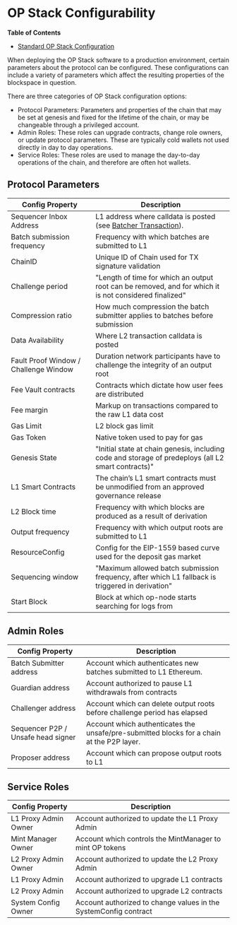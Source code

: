 # OP Stack Configurability

<!-- START doctoc generated TOC please keep comment here to allow auto update -->
<!-- DON'T EDIT THIS SECTION, INSTEAD RE-RUN doctoc TO UPDATE -->

**Table of Contents**

- [Standard OP Stack Configuration](#standard-op-stack-configuration)

<!-- END doctoc generated TOC please keep comment here to allow auto update -->

When deploying the OP Stack software to a production environment,
certain parameters about the protocol can be configured. These
configurations can include a variety of parameters which affect the
resulting properties of the blockspace in question.

There are three categories of OP Stack configuration options:

- Protocol Parameters: Parameters and properties of the chain that may
  be set at genesis and fixed for the lifetime of the chain, or may be
  changeable through a privileged account.
- Admin Roles: These roles can upgrade contracts, change role owners,
  or update protocol parameters. These are typically cold wallets not
  used directly in day to day operations.
- Service Roles: These roles are used to manage the day-to-day
  operations of the chain, and therefore are often hot wallets.

## Protocol Parameters

| Config Property                       | Description                                                                                                                  |
|---------------------------------------|------------------------------------------------------------------------------------------------------------------------------|
| Sequencer Inbox Address               | L1 address where calldata is posted (see [Batcher Transaction](../glossary.md#batcher-transaction)).                         |
| Batch submission frequency            | Frequency with which batches are submitted to L1                                                                             |
| ChainID                               | Unique ID of Chain used for TX signature validation                                                                          |
| Challenge period                      | "Length of time for which an output root can be removed, and for which it is not considered finalized"                       |
| Compression ratio                     | How much compression the batch submitter applies to batches before submission                                                |
| Data Availability                     | Where L2 transaction calldata is posted                                                                                      |
| Fault Proof Window / Challenge Window | Duration network participants have to challenge the integrity of an output root                                              |
| Fee Vault contracts                   | Contracts which dictate how user fees are distributed                                                                        |
| Fee margin                            | Markup on transactions compared to the raw L1 data cost                                                                      |
| Gas Limit                             | L2 block gas limit                                                                                                           |
| Gas Token                             | Native token used to pay for gas                                                                                             |
| Genesis State                         | "Initial state at chain genesis, including code and storage of predeploys (all L2 smart contracts)"                          |
| L1 Smart Contracts                    | The chain’s L1 smart contracts must be unmodified from an approved governance release                                        |
| L2 Block time                         | Frequency with which blocks are produced as a result of derivation                                                           |
| Output frequency                      | Frequency with which output roots are submitted to L1                                                                        |
| ResourceConfig                        | Config for the EIP-1559 based curve used for the deposit gas market                                                          |
| Sequencing window                     | "Maximum allowed batch submission frequency, after which L1 fallback is triggered in derivation"                             |
| Start Block                           | Block at which op-node starts searching for logs from                                                                        |


## Admin Roles

| Config Property                       | Description                                                                                                                  |
|---------------------------------------|------------------------------------------------------------------------------------------------------------------------------|
| Batch Submitter address               | Account which authenticates new batches submitted to L1 Ethereum.                                                            |
| Guardian address                      | Account authorized to pause L1 withdrawals from contracts                                                                    |
| Challenger address                    | Account which can delete output roots before challenge period has elapsed                                                    |
| Sequencer P2P / Unsafe head signer    | Account which authenticates the unsafe/pre-submitted blocks for a chain at the P2P layer.                                    |
| Proposer address                      | Account which can propose output roots to L1                                                                                 |


## Service Roles

| Config Property                       | Description                                                                                                                  |
|---------------------------------------|------------------------------------------------------------------------------------------------------------------------------|
| L1 Proxy Admin Owner                  | Account authorized to update the L1 Proxy Admin                                                                              |
| Mint Manager Owner                    | Account which controls the MintManager to mint OP tokens                                                                     |
| L2 Proxy Admin Owner                  | Account authorized to update the L2 Proxy Admin                                                                              |
| L1 Proxy Admin                        | Account authorized to upgrade L1 contracts                                                                                   |
| L2 Proxy Admin                        | Account authorized to upgrade L2 contracts                                                                                   |
| System Config Owner                   | Account authorized to change values in the SystemConfig contract                                                             |
